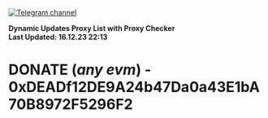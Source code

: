 [![Telegram channel](https://img.shields.io/endpoint?url=https://runkit.io/damiankrawczyk/telegram-badge/branches/master?url=https://t.me/n4z4v0d)](https://t.me/n4z4v0d) 

**Dynamic Updates Proxy List with Proxy Checker**  
**Last Updated: 16.12.23 22:13**

# DONATE (_any evm_) - 0xDEADf12DE9A24b47Da0a43E1bA70B8972F5296F2
